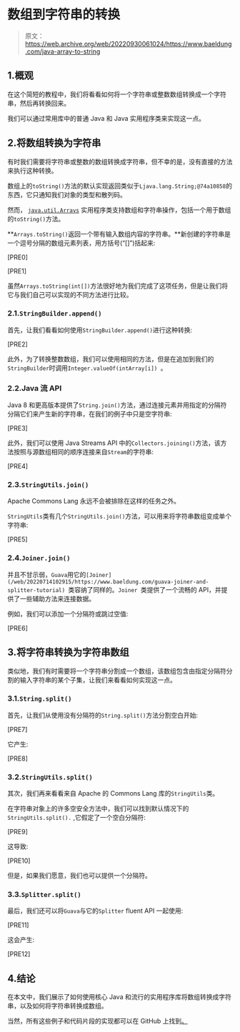 # 数组到字符串的转换

> 原文：<https://web.archive.org/web/20220930061024/https://www.baeldung.com/java-array-to-string>

## 1.概观

在这个简短的教程中，我们将看看如何将一个字符串或整数数组转换成一个字符串，然后再转换回来。

我们可以通过常用库中的普通 Java 和 Java 实用程序类来实现这一点。

## 2.将数组转换为字符串

有时我们需要将字符串或整数的数组转换成字符串，但不幸的是，没有直接的方法来执行这种转换。

数组上的`toString()`方法的默认实现返回类似于`Ljava.lang.String;@74a10858`的东西，它只通知我们对象的类型和散列码。

然而， [`java.util.Arrays`](/web/20220714102915/https://www.baeldung.com/java-util-arrays) 实用程序类支持数组和字符串操作，包括一个用于数组的`toString()`方法。

**`Arrays.toString()`返回一个带有输入数组内容的字符串。**新创建的字符串是一个逗号分隔的数组元素列表，用方括号(“[]”)括起来:

[PRE0]

[PRE1]

虽然`Arrays.toString(int[])`方法很好地为我们完成了这项任务，但是让我们将它与我们自己可以实现的不同方法进行比较。

### 2.1.`StringBuilder.append()`

首先，让我们看看如何使用`StringBuilder.append()`进行这种转换:

[PRE2]

此外，为了转换整数数组，我们可以使用相同的方法，但是在追加到我们的`StringBuilder`时调用`Integer.valueOf(intArray[i]) `。

### 2.2.Java 流 API

Java 8 和更高版本提供了`String.join()`方法，通过连接元素并用指定的分隔符分隔它们来产生新的字符串，在我们的例子中只是空字符串:

[PRE3]

此外，我们可以使用 Java Streams API 中的`Collectors.joining()`方法，该方法按照与源数组相同的顺序连接来自`Stream`的字符串:

[PRE4]

### 2.3.`StringUtils.join()`

Apache Commons Lang 永远不会被排除在这样的任务之外。

`StringUtils`类有几个`StringUtils.join()`方法，可以用来将字符串数组变成单个字符串:

[PRE5]

### 2.4.`Joiner.join()`

并且不甘示弱，`Guava`用它的`[Joiner](/web/20220714102915/https://www.baeldung.com/guava-joiner-and-splitter-tutorial) `类容纳了同样的。`Joiner `类提供了一个流畅的 API，并提供了一些辅助方法来连接数据。

例如，我们可以添加一个分隔符或跳过空值:

[PRE6]

## 3.将字符串转换为字符串数组

类似地，我们有时需要将一个字符串分割成一个数组，该数组包含由指定分隔符分割的输入字符串的某个子集，让我们来看看如何实现这一点。

### 3.1.`String.split()`

首先，让我们从使用没有分隔符的`String.split()`方法分割空白开始:

[PRE7]

它产生:

[PRE8]

### 3.2.`StringUtils.split()`

其次，我们再来看看来自 Apache 的 Commons Lang 库的`StringUtils`类。

在字符串对象上的许多空安全方法中，我们可以找到默认情况下的`StringUtils.split().` ,它假定了一个空白分隔符:

[PRE9]

这导致:

[PRE10]

但是，如果我们愿意，我们也可以提供一个分隔符。

### 3.3.`Splitter.split()`

最后，我们还可以将`Guava`与它的`Splitter` fluent API 一起使用:

[PRE11]

这会产生:

[PRE12]

## 4.结论

在本文中，我们展示了如何使用核心 Java 和流行的实用程序库将数组转换成字符串，以及如何将字符串转换成数组。

当然，所有这些例子和代码片段的实现都可以在 GitHub 上找到[。](https://web.archive.org/web/20220714102915/https://github.com/eugenp/tutorials/tree/master/core-java-modules/core-java-collections-conversions-2)